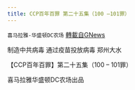 ```yaml
---
title: CCP百年百罪 第二十五集（100 –101罪）
---
```

`喜马拉雅-华盛顿DC农场` [轉載自GNews](https://gnews.org/zh-hans/1556193/)

制造中共病毒
通过疫苗投放病毒
郑州大水

【CCP百年百罪】第二十五集（100 – 101罪）

喜马拉雅华盛顿DC农场出品
